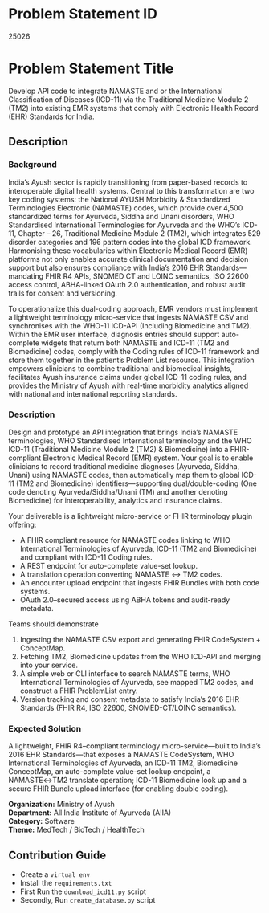 # Problem Statement ID
25026

# Problem Statement Title
Develop API code to integrate NAMASTE and or the International Classification of Diseases (ICD-11) via the Traditional Medicine Module 2 (TM2) into existing EMR systems that comply with Electronic Health Record (EHR) Standards for India.

## Description

### Background

India’s Ayush sector is rapidly transitioning from paper-based records to interoperable digital health systems. Central to this transformation are two key coding systems: the National AYUSH Morbidity & Standardized Terminologies Electronic (NAMASTE) codes, which provide over 4,500 standardized terms for Ayurveda, Siddha and Unani disorders, WHO Standardised International Terminologies for Ayurveda and the WHO’s ICD-11, Chapter – 26, Traditional Medicine Module 2 (TM2), which integrates 529 disorder categories and 196 pattern codes into the global ICD framework. Harmonising these vocabularies within Electronic Medical Record (EMR) platforms not only enables accurate clinical documentation and decision support but also ensures compliance with India’s 2016 EHR Standards—mandating FHIR R4 APIs, SNOMED CT and LOINC semantics, ISO 22600 access control, ABHA-linked OAuth 2.0 authentication, and robust audit trails for consent and versioning.

To operationalize this dual-coding approach, EMR vendors must implement a lightweight terminology micro-service that ingests NAMASTE CSV and synchronises with the WHO-11 ICD-API (Including Biomedicine and TM2). Within the EMR user interface, diagnosis entries should support auto-complete widgets that return both NAMASTE and ICD-11 (TM2 and Biomedicine) codes, comply with the Coding rules of ICD-11 framework and store them together in the patient’s Problem List resource. This integration empowers clinicians to combine traditional and biomedical insights, facilitates Ayush insurance claims under global ICD-11 coding rules, and provides the Ministry of Ayush with real-time morbidity analytics aligned with national and international reporting standards.

### Description

Design and prototype an API integration that brings India’s NAMASTE terminologies, WHO Standardised International terminology and the WHO ICD-11 (Traditional Medicine Module 2 (TM2) & Biomedicine) into a FHIR-compliant Electronic Medical Record (EMR) system. Your goal is to enable clinicians to record traditional medicine diagnoses (Ayurveda, Siddha, Unani) using NAMASTE codes, then automatically map them to global ICD-11 (TM2 and Biomedicine) identifiers—supporting dual/double-coding (One code denoting Ayurveda/Siddha/Unani (TM) and another denoting Biomedicine) for interoperability, analytics and insurance claims.

Your deliverable is a lightweight micro-service or FHIR terminology plugin offering:
- A FHIR compliant resource for NAMASTE codes linking to WHO International Terminologies of Ayurveda, ICD-11 (TM2 and Biomedicine) and compliant with ICD-11 Coding rules.
- A REST endpoint for auto-complete value-set lookup.
- A translation operation converting NAMASTE ↔ TM2 codes.
- An encounter upload endpoint that ingests FHIR Bundles with both code systems.
- OAuth 2.0–secured access using ABHA tokens and audit-ready metadata.

Teams should demonstrate

1. Ingesting the NAMASTE CSV export and generating FHIR CodeSystem + ConceptMap.
2. Fetching TM2, Biomedicine updates from the WHO ICD-API and merging into your service.
3. A simple web or CLI interface to search NAMASTE terms, WHO International Terminologies of Ayurveda, see mapped TM2 codes, and construct a FHIR ProblemList entry.
4. Version tracking and consent metadata to satisfy India’s 2016 EHR Standards (FHIR R4, ISO 22600, SNOMED-CT/LOINC semantics).

### Expected Solution

A lightweight, FHIR R4–compliant terminology micro-service—built to India’s 2016 EHR Standards—that exposes a NAMASTE CodeSystem, WHO International Terminologies of Ayurveda, an ICD-11 TM2, Biomedicine ConceptMap, an auto-complete value-set lookup endpoint, a NAMASTE↔TM2 translate operation; ICD-11 Biomedicine look up and a secure FHIR Bundle upload interface (for enabling double coding).

**Organization:** Ministry of Ayush  
**Department:** All India Institute of Ayurveda (AIIA)  
**Category:** Software  
**Theme:** MedTech / BioTech / HealthTech

## Contribution Guide
- Create a `virtual env`
- Install the `requirements.txt`
- First Run the `download_icd11.py` script
- Secondly, Run `create_database.py` script
